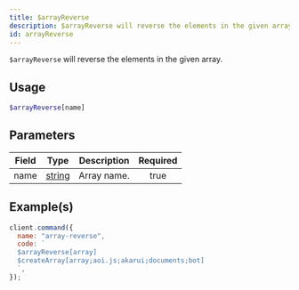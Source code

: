 ```yaml
---
title: $arrayReverse
description: $arrayReverse will reverse the elements in the given array.
id: arrayReverse
---
```


`$arrayReverse` will reverse the elements in the given array.

## Usage

```php
$arrayReverse[name]
```

## Parameters

| Field | Type                                                                                              | Description | Required |
| ----- | ------------------------------------------------------------------------------------------------- | ----------- | :------: |
| name  | [string](https://developer.mozilla.org/en-US/docs/Web/JavaScript/Reference/Global_Objects/String) | Array name. |   true   |

## Example(s)

```javascript
client.command({
  name: "array-reverse",
  code: `
  $arrayReverse[array]
  $createArray[array;aoi.js;akarui;documents;bot]
  `,
});
```
